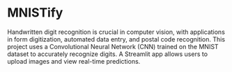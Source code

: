 # MNISTify
Handwritten digit recognition is crucial in computer vision, with applications in form digitization, automated data entry, and postal code recognition. This project uses a Convolutional Neural Network (CNN) trained on the MNIST dataset to accurately recognize digits. A Streamlit app allows users to upload images and view real-time predictions.
